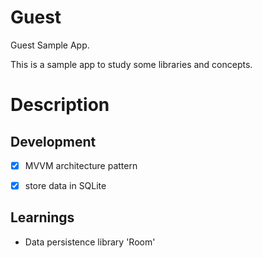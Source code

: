 # Guest

Guest Sample App.

This is a sample app to study some libraries and concepts.

# Description


## Development
- [x] MVVM architecture pattern
- [x] store data in SQLite


## Learnings
* Data persistence library 'Room'
